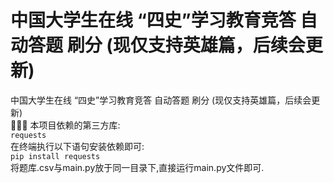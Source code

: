 # 中国大学生在线 “四史”学习教育竞答 自动答题 刷分 (现仅支持英雄篇，后续会更新)  

中国大学生在线 “四史”学习教育竞答 自动答题 刷分 (现仅支持英雄篇，后续会更新)  
🥰🥰🥰
本项目依赖的第三方库:  
`requests`  
在终端执行以下语句安装依赖即可:  
`pip install requests`  
将题库.csv与main.py放于同一目录下,直接运行main.py文件即可.
